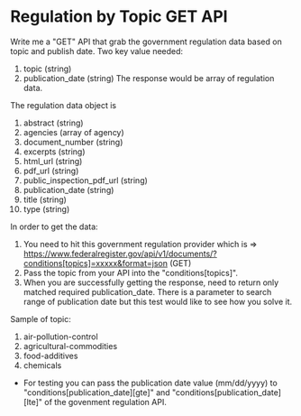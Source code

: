 # Regulation by Topic GET API

Write me a "GET" API that grab the government regulation data based on topic and publish date.
Two key value needed: 
1. topic (string)
2. publication_date (string)
The response would be array of regulation data.

The regulation data object is
1. abstract (string)
2. agencies (array of agency)
3. document_number (string)
4. excerpts (string)
5. html_url (string)
6. pdf_url (string)
7. public_inspection_pdf_url (string)
8. publication_date (string)
9. title (string)
10. type (string)

In order to get the data:
1. You need to hit this government regulation provider which is 
=> https://www.federalregister.gov/api/v1/documents/?conditions[topics]=xxxxx&format=json (GET) 
2. Pass the topic from your API into the "conditions[topics]".
3. When you are successfully getting the response, need to return only matched required publication_date. There is a parameter to search range of publication date but this test would like to see how you solve it.

Sample of topic:
1. air-pollution-control
2. agricultural-commodities
3. food-additives
4. chemicals
   
* For testing you can pass the publication date value (mm/dd/yyyy) to "conditions[publication_date][gte]" and "conditions[publication_date][lte]" of the govenment regulation API. 
